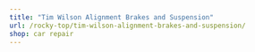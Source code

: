 ```yaml
---
title: "Tim Wilson Alignment Brakes and Suspension"
url: /rocky-top/tim-wilson-alignment-brakes-and-suspension/
shop: car repair
---
```

